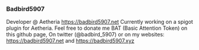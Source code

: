 ### Badbird5907
Developer @ Aetheria
https://badbird5907.net
Currently working on a spigot plugin for Aetheria.
Feel free to donate me BAT (Basic Attention Token) on this github page, On twitter (@badbird_5907) or on my websites: https://badbird5907.net and https://badbird5907.xyz
